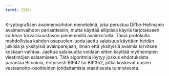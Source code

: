 ```yaml
---
termi: ECDH
---
```


Kryptografisen avaimenvaihdon menetelmä, joka perustuu Diffie-Hellmanin avaimenvaihdon periaatteisiin, mutta käyttää elliptisiä käyriä tarjotakseen korkean turvallisuustason pienemmillä avainko'oilla. Tämä protokolla mahdollistaa kahden osapuolen luoda jaettu salaisuus käyttäen heidän julkisia ja yksityisiä avainparejaan, ilman että yksityisiä avaimia tarvitsee koskaan vaihtaa. Jaettua salaisuutta voidaan sitten käyttää myöhempien viestintöjen salaamiseen. Tätä algoritmia löytyy joskus ehdotuksista parantaa Bitcoinia, erityisesti BIP47 tai BIP352, jotka koskevat uusien vastaanotto-osoitteiden johdattamista staattisesta tunnisteesta.